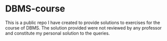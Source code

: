 # DBMS-course

This is a public repo I have created to provide solutions to exercises for the course of DBMS.
The solution provided were not reviewed by any professor and constitute my personal solution to the queries.
